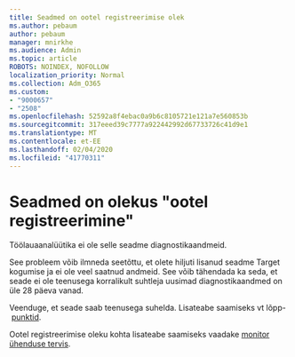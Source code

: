 ```yaml
---
title: Seadmed on ootel registreerimise olek
ms.author: pebaum
author: pebaum
manager: mnirkhe
ms.audience: Admin
ms.topic: article
ROBOTS: NOINDEX, NOFOLLOW
localization_priority: Normal
ms.collection: Adm_O365
ms.custom:
- "9000657"
- "2508"
ms.openlocfilehash: 52592a8f4ebac0a9b6c8105721e121a7e560853b
ms.sourcegitcommit: 317eeed39c7777a922442992d67733726c41d9e1
ms.translationtype: MT
ms.contentlocale: et-EE
ms.lasthandoff: 02/04/2020
ms.locfileid: "41770311"
---
```

# <a name="devices-are-in-awaiting-enrollment-state"></a>Seadmed on olekus "ootel registreerimine"

Töölauaanalüütika ei ole selle seadme diagnostikaandmeid. 

See probleem võib ilmneda seetõttu, et olete hiljuti lisanud seadme Target kogumise ja ei ole veel saatnud andmeid. See võib tähendada ka seda, et seade ei ole teenusega korralikult suhtleja uusimad diagnostikaandmed on üle 28 päeva vanad.

Veenduge, et seade saab teenusega suhelda. Lisateabe saamiseks vt lõpp- [punktid](https://docs.microsoft.com/configmgr/desktop-analytics/enable-data-sharing#endpoints).

Ootel registreerimise oleku kohta lisateabe saamiseks vaadake [monitor ühenduse tervis](https://docs.microsoft.com/configmgr/desktop-analytics/monitor-connection-health#awaiting-enrollment).